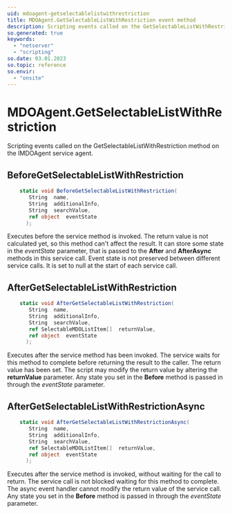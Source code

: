 ```yaml
---
uid: mdoagent-getselectablelistwithrestriction
title: MDOAgent.GetSelectableListWithRestriction event method
description: Scripting events called on the GetSelectableListWithRestriction method on the MDOAgent service agent.
so.generated: true
keywords:
  - "netserver"
  - "scripting"
so.date: 03.01.2023
so.topic: reference
so.envir:
  - "onsite"
---
```

# MDOAgent.GetSelectableListWithRestriction

Scripting events called on the <see cref='M:SuperOffice.CRM.Services.IMDOAgent.GetSelectableListWithRestriction'>GetSelectableListWithRestriction</see> method on the <see cref='IMDOAgent'>IMDOAgent</see>  service agent.

## BeforeGetSelectableListWithRestriction
```cs
    static void BeforeGetSelectableListWithRestriction(
       String  name,
       String  additionalInfo,
       String  searchValue,
       ref object  eventState
      );
```
Executes before the service method is invoked.
The return value is not calculated yet, so this method can't affect the result.
It can store some state in the *eventState* parameter, that is passed to the **After** and **AfterAsync** methods in this service call.
Event state is not preserved between different service calls. It is set to null at the start of each service call.
## AfterGetSelectableListWithRestriction
```cs
    static void AfterGetSelectableListWithRestriction(
       String  name,
       String  additionalInfo,
       String  searchValue,
       ref SelectableMDOListItem[]  returnValue,
       ref object  eventState
      );
```
Executes after the service method has been invoked. The service waits for this method to complete before returning the result to the caller.
The return value has been set. The script may modify the return value by altering the **returnValue** parameter.
Any state you set in the **Before** method is passed in through the *eventState* parameter.
## AfterGetSelectableListWithRestrictionAsync
```cs
    static void AfterGetSelectableListWithRestrictionAsync(
       String  name,
       String  additionalInfo,
       String  searchValue,
       ref SelectableMDOListItem[]  returnValue,
       ref object  eventState
      );
```
Executes after the service method is invoked, without waiting for the call to return.
The service call is not blocked waiting for this method to complete.
The async event handler cannot modify the return value of the service call.
Any state you set in the **Before** method is passed in through the *eventState* parameter.

